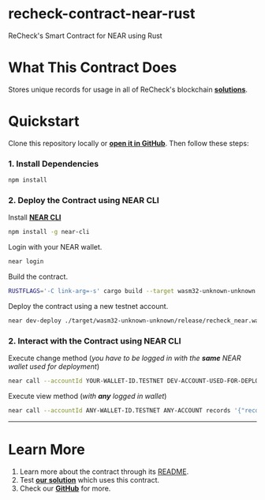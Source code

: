 # recheck-contract-near-rust

ReCheck's Smart Contract for NEAR using Rust

# What This Contract Does

Stores unique records for usage in all of ReCheck's blockchain [**solutions**](https://recheck.io).
<br />

# Quickstart

Clone this repository locally or [**open it in GitHub**](https://github.com/ReCheck-io/recheck-contract-near-rust). Then
follow these steps:

### 1. Install Dependencies

```bash
npm install
```

### 2. Deploy the Contract using NEAR CLI

Install [**NEAR CLI**](https://github.com/near/near-cli)

```bash
npm install -g near-cli
```

Login with your NEAR wallet.

```bash
near login
```

Build the contract.

```bash
RUSTFLAGS='-C link-arg=-s' cargo build --target wasm32-unknown-unknown --release
```

Deploy the contract using a new testnet account.

```bash
near dev-deploy ./target/wasm32-unknown-unknown/release/recheck_near.wasm
```

### 2. Interact with the Contract using NEAR CLI

Execute change method (*you have to be logged in with the **same** NEAR wallet used for deployment*)

```bash
near call --accountId YOUR-WALLET-ID.TESTNET DEV-ACCOUNT-USED-FOR-DEPLOYMENT createSubRecordWithExtras2 '{"recordIdStr":"SET_HASH_VALUE","parentRecordIdStr":"SET_HASH_VALUE","trailStr":"SET_HASH_VALUE","trailSignatureStr":"SET_HASH_VALUE","extra0Str":"SET_HASH_VALUE","extra1Str":"SET_HASH_VALUE"}'
```

Execute view method (*with **any** logged in wallet*)

```bash
near call --accountId ANY-WALLET-ID.TESTNET ANY-ACCOUNT records '{"record_id_str":"SET_HASH_VALUE"}'
```

---

# Learn More

1. Learn more about the contract through its [README](./README.md).
2. Test [**our solution**](https://beta.recheck.io/) which uses this contract.
3. Check our [**GitHub**](https://github.com/ReCheck-io/) for more.
